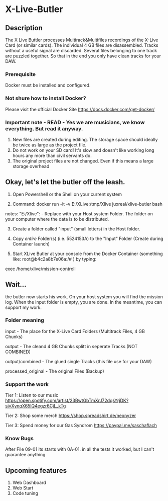 # X-Live-Butler

## Description
The X Live Buttler processes Multirack&amp;Multifiles recordings of the X-Live Card (or similar cards).   The individual 4 GB files are disassembled.  Tracks without a useful signal are discarded. Several files belonging to one track are puzzled together. So that in the end you only have clean tracks for your DAW. 

### Prerequisite
Docker must be installed and configured.

### Not shure how to install Docker? 
Please visit the official Docker Site https://docs.docker.com/get-docker/

### Important note - READ - Yes we are musicians, we know everything. But read it anyway.  

1. New files are created during editing. The storage space should ideally be twice as large as the project file. 
2. Do not work on your SD card! It's slow and doesn't like working long hours any more than civil servants do.
3. The original project files are not changed. Even if this means a large storage overhead

## Okay, let's let the butler off the leash.

1. Open Powershell or the Shell on your current system 

2. Command:   docker run -it -v E:/XLive:/tmp/Xlive juxreal/xlive-butler bash

notes:  "E:/Xlive": - Replace with your Host system Folder. The folder on your computer where the data is to be distributed.

3. Create a folder called "input" (small letters) in the Host folder.

4. Copy _entire_ Folder(s) (i.e. 5524153A) to the "Input" Folder (Create during Container launch)

5. Start XLive Butler at your console from the Docker Container (something like: root@b4c2a8b7e06a:/# ) by typing: 

exec /home/xlive/mission-controll 

## Wait...
the butler now starts his work. On your host system you will find the mission log. 
When the input folder is empty, you are done. 
In the meantime, you can support my work. 

### Folder meaning
input              - The place for the X-Live Card Folders (Multitrack Files, 4 GB Chunks)

output             - The cleand 4 GB Chunks splitt in seperate Tracks (NOT COMBINED)

output/combined    - The glued single Tracks (this file use for your DAW)

processed_original - The original Files (Backup) 



### Support the work 

Tier 1: Listen to our music 
https://open.spotify.com/artist/23BwtGbTmXrJ72dqsYrjDK?si=XynqX65lQ4egzr6CjL_kTg

Tier 2: Shop some merch 
https://shop.spreadshirt.de/neonyzer

Tier 3:  Spend money for our Gas Syndrom
https://paypal.me/saschaflach

### Know Bugs 
After File 09-01 its starts with 0A-01. in all the tests it worked, but I can't guarantee anything

## Upcoming features

1. Web Dashboard
2. Web Start
3. Code tuning
